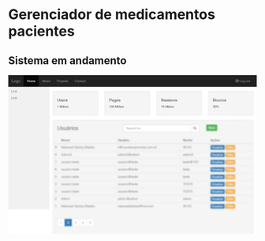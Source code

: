 <h1>Gerenciador de medicamentos pacientes</h1>
<h2>Sistema em andamento</h2>
<img src="_utilitarios/pagina-usuarios.png">